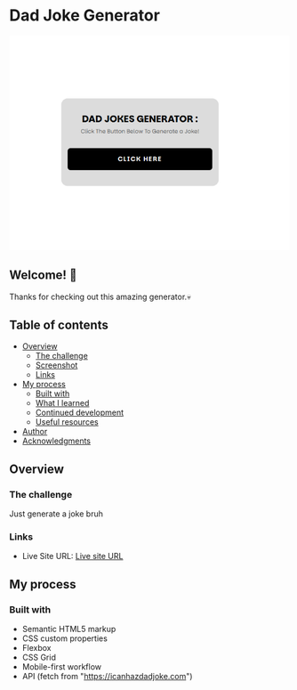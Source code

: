 # Dad Joke Generator

![Design preview for the Generator](Result.png)

## Welcome! 👋

Thanks for checking out this amazing generator.💀

## Table of contents

-   [Overview](#overview)
    -   [The challenge](#the-challenge)
    -   [Screenshot](#screenshot)
    -   [Links](#links)
-   [My process](#my-process)
    -   [Built with](#built-with)
    -   [What I learned](#what-i-learned)
    -   [Continued development](#continued-development)
    -   [Useful resources](#useful-resources)
-   [Author](#author)
-   [Acknowledgments](#acknowledgments)

## Overview

### The challenge

Just generate a joke bruh

### Links

-   Live Site URL: [Live site URL](https://daddy-joke-generator.netlify.app/)

## My process

### Built with

-   Semantic HTML5 markup
-   CSS custom properties
-   Flexbox
-   CSS Grid
-   Mobile-first workflow
-   API (fetch from "https://icanhazdadjoke.com")

